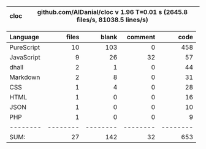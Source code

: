 cloc|github.com/AlDanial/cloc v 1.96  T=0.01 s (2645.8 files/s, 81038.5 lines/s)
--- | ---

Language|files|blank|comment|code
:-------|-------:|-------:|-------:|-------:
PureScript|10|103|0|458
JavaScript|9|26|32|57
dhall|2|1|0|44
Markdown|2|8|0|31
CSS|1|4|0|28
HTML|1|0|0|16
JSON|1|0|0|10
PHP|1|0|0|9
--------|--------|--------|--------|--------
SUM:|27|142|32|653
